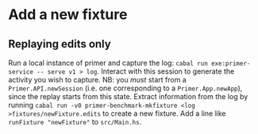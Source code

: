 # Add a new fixture
## Replaying edits only
Run a local instance of primer and capture the log:
`cabal run exe:primer-service -- serve v1 > log`.
Interact with this session to generate the activity you wish to capture.
NB: you *must* start from a `Primer.API.newSession` (i.e. one corresponding to a `Primer.App.newApp`), since the replay starts from this state.
Extract information from the log by running
`cabal run -v0 primer-benchmark-mkfixture <log >fixtures/newFixture.edits`
to create a new fixture.
Add a line like `runFixture "newFixture"` to `src/Main.hs`.
